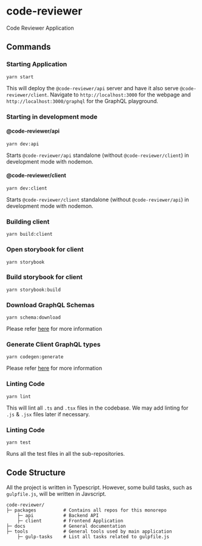 # code-reviewer

Code Reviewer Application

## Commands

### Starting Application

```
yarn start
```

This will deploy the `@code-reviewer/api` server and have it also serve `@code-reviewer/client`. Navigate to
`http://localhost:3000` for the webpage and `http://localhost:3000/graphql` for the GraphQL playground.

### Starting in development mode

#### @code-reviewer/api
```
yarn dev:api
```

Starts `@code-reviewer/api` standalone (without `@code-reviewer/client`) in development mode with nodemon.

#### @code-reviewer/client
```
yarn dev:client
```

Starts `@code-reviewer/client` standalone (without `@code-reviewer/api`) in development mode with nodemon.

### Building client

```
yarn build:client
```

### Open storybook for client

```
yarn storybook
```

### Build storybook for client

```
yarn storybook:build
```

### Download GraphQL Schemas
```
yarn schema:download
```

Please refer [here](https://github.com/TeamHarrington/code-reviewer/tree/master/packages/client#updating-graphql-schemas) for more information

### Generate Client GraphQL types
```
yarn codegen:generate
```

Please refer [here](https://github.com/TeamHarrington/code-reviewer/tree/master/packages/client#updating-graphql-types) for more information

### Linting Code

```
yarn lint
```

This will lint all `.ts` and `.tsx` files in the codebase. We may add linting for `.js` & `.jsx` files later if necessary.

### Linting Code

```
yarn test
```

Runs all the test files in all the sub-repositories.

## Code Structure

All the project is written in Typescript. However, some build tasks, such as `gulpfile.js`, will be written in Javscript.

```
code-reviewer/
├─ packages          # Contains all repos for this monorepo
	├─ api           # Backend API
	├─ client        # Frontend Application
├─ docs              # General documentation
├─ tools             # General tools used by main application
	├─ gulp-tasks    # List all tasks related to gulpfile.js
```
